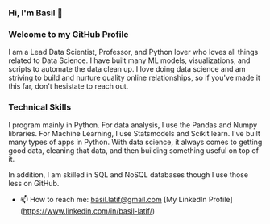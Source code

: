 ### Hi, I'm Basil 👋
### Welcome to my GitHub Profile 

I am a Lead Data Scientist, Professor, and Python lover who loves all things related to Data Science. I have built many ML models, visualizations, and scripts to automate the data clean up. I love doing data science and am striving to build and nurture quality online relationships, so if you've made it this far, don't hesistate to reach out. 

### Technical Skills
I program mainly in Python. For data analysis, I use the Pandas and Numpy libraries. For Machine Learning, I use Statsmodels and Scikit learn. I've built many types of apps in Python. With data science, it always comes to getting good data, cleaning that data, and then building something useful on top of it. 

In addition, I am skilled in SQL and NoSQL databases though I use those less on GitHub. 

- 📫 How to reach me: basil.latif@gmail.com
[My LinkedIn Profile] (https://www.linkedin.com/in/basil-latif/)
